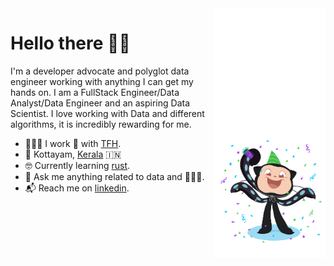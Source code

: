 <img align="right" src="https://github.com/labtocat/labtocat/blob/master/bats.png" alt="Illustration of me everyday" width=180px height=400px />

# Hello there 👋🏽

I'm a developer advocate and polyglot data engineer working with anything I can get my hands on. I am a FullStack Engineer/Data Analyst/Data Engineer and an aspiring Data Scientist. I love working with Data and different algorithms, it is incredibly rewarding for me.

- 👨🏽‍💻 I work 🏡  with [TFH]([https://www.toolsforhumanity.com/]).
- 📍 Kottayam, [Kerala](https://en.wikipedia.org/wiki/Kerala) 🇮🇳
- 🤓 Currently learning [rust](https://www.rust-lang.org/).
- 💬 Ask me anything related to data and 👨🏽‍💻.
- 📬 Reach me on [linkedin](https://www.linkedin.com/in/sanjanabijoe/).
